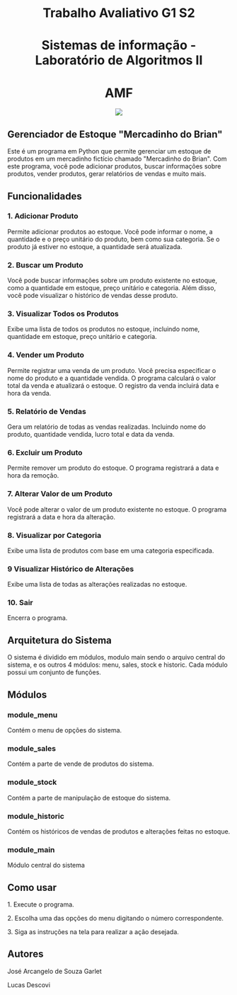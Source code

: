 <h1 align="center">Trabalho Avaliativo G1  S2</h1>
<h1 align="center">Sistemas de informação - Laboratório de Algoritmos II</h1>
<h1 align="center">AMF</h1>

<p align="center">
  <img  src="https://s3.dualstack.us-east-2.amazonaws.com/pythondotorg-assets/media/community/logos/python-logo-only.png">
</p>

<h2 align="justify">Gerenciador de Estoque "Mercadinho do Brian"</h2>

<p>Este é um programa em Python que permite gerenciar um estoque de produtos em um mercadinho fictício chamado "Mercadinho do Brian". Com este programa, você pode adicionar produtos, buscar informações sobre produtos, vender produtos, gerar relatórios de vendas e muito mais.</p>

<h2 align="justify">Funcionalidades</h2>

<h3 align="justify">1. Adicionar Produto</h3>
<p>Permite adicionar produtos ao estoque. Você pode informar o nome, a quantidade e o preço unitário do produto, bem como sua categoria. Se o produto já estiver no estoque, a quantidade será atualizada.</p>

<h3 align="justify">2. Buscar um Produto</h3>
<p>Você pode buscar informações sobre um produto existente no estoque, como a quantidade em estoque, preço unitário e categoria. Além disso, você pode visualizar o histórico de vendas desse produto.</p>

<h3 align="justify">3. Visualizar Todos os Produtos</h3>
<p>Exibe uma lista de todos os produtos no estoque, incluindo nome, quantidade em estoque, preço unitário e categoria.</p>

<h3 align="justify">4. Vender um Produto</h3>
<p>Permite registrar uma venda de um produto. Você precisa especificar o nome do produto e a quantidade vendida. O programa calculará o valor total da venda e atualizará o estoque. O registro da venda incluirá data e hora da venda.</p>

<h3 align="justify">5. Relatório de Vendas</h3>
<p>Gera um relatório de todas as vendas realizadas. Incluindo nome do produto, quantidade vendida, lucro total e data da venda.</p>

<h3 align="justify">6. Excluir um Produto</h3>
<p>Permite remover um produto do estoque. O programa registrará a data e hora da remoção.</p>

<h3 align="justify">7. Alterar Valor de um Produto</h3>
<p>Você pode alterar o valor de um produto existente no estoque. O programa registrará a data e hora da alteração.</p>

<h3 align="justify">8. Visualizar por Categoria</h3>
<p>Exibe uma lista de produtos com base em uma categoria especificada.</p>

<h3 align="justify">9 Visualizar Histórico de Alterações</h3>
<p>Exibe uma lista de todas as alterações realizadas no estoque.</p>

<h3 align="justify">10. Sair</h3>
<p>Encerra o programa.</p>

<h2 align="justify">Arquitetura do Sistema</h2>

<p> O sistema é dividido em módulos, modulo main sendo o arquivo central do sistema, e os outros 4 módulos: menu, sales, stock e historic. Cada módulo possui um conjunto de funções.</p>
  
<h2> Módulos </h2>
<h3>module_menu</h3>
<p>Contém o menu de opções do sistema.</p>

<h3>module_sales</h3>
<p>Contém a parte de vende de produtos do sistema.</p>

<h3>module_stock</h3>
<p>Contém a parte de manipulação de estoque do sistema.</p>

<h3>module_historic</h3>
<p>Contém os históricos de vendas de produtos e alterações feitas no estoque.</p>

<h3>module_main</h3>
<p>Módulo central do sistema</p>

<h2 align="justify">Como usar</h2>

<p>1. Execute o programa.</p>
<p>2. Escolha uma das opções do menu digitando o número correspondente.</p>
<p>3. Siga as instruções na tela para realizar a ação desejada.</p>

<h2 align="justify">Autores</h2>

<p>José Arcangelo de Souza Garlet</p>
<p>Lucas Descovi</p>
